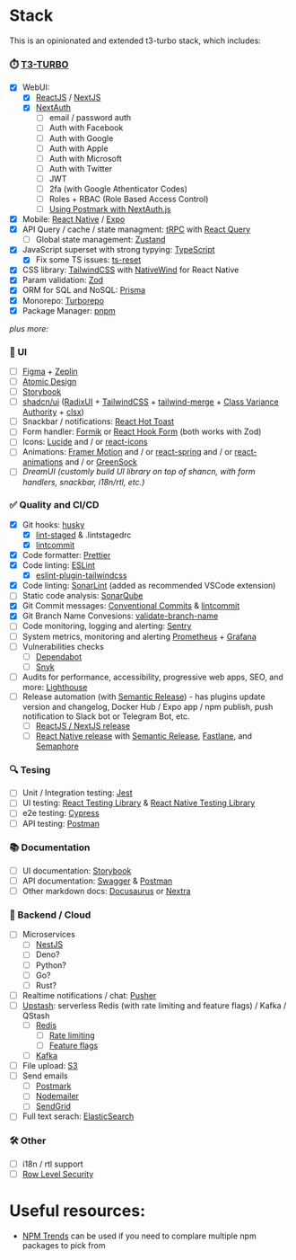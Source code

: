 # Stack

This is an opinionated and extended t3-turbo stack, which includes:

### ⏱️ [T3-TURBO](https://github.com/t3-oss/create-t3-turbo)

- [x] WebUI:
  - [x] [ReactJS](https://react.dev/) / [NextJS](https://nextjs.org/)
  - [x] [NextAuth](https://next-auth.js.org/)
    - [ ] email / password auth
    - [ ] Auth with Facebook
    - [ ] Auth with Google
    - [ ] Auth with Apple
    - [ ] Auth with Microsoft
    - [ ] Auth with Twitter
    - [ ] JWT
    - [ ] 2fa (with Google Athenticator Codes)
    - [ ] Roles + RBAC (Role Based Access Control)
    - [ ] [Using Postmark with NextAuth.js](https://shadcn.com/next-auth-postmark)
- [x] Mobile: [React Native](https://reactnative.dev/) / [Expo](https://expo.dev/)
- [x] API Query / cache / state managment: [tRPC](https://trpc.io/) with [React Query](https://tanstack.com/query/v3/)
  - [ ] Global state management: [Zustand](https://zustand-demo.pmnd.rs/)
- [x] JavaScript superset with strong typying: [TypeScript](https://www.typescriptlang.org/)
  - [x] Fix some TS issues: [ts-reset](https://github.com/total-typescript/ts-reset)
- [x] CSS library: [TailwindCSS](https://tailwindcss.com/) with [NativeWind](https://www.nativewind.dev/) for React Native
- [x] Param validation: [Zod](https://zod.dev/)
- [x] ORM for SQL and NoSQL: [Prisma](https://www.prisma.io/)
- [x] Monorepo: [Turborepo](https://turbo.build/repo)
- [x] Package Manager: [pnpm](https://pnpm.io/)

_plus more:_

### 🪪 UI

- [ ] [Figma](https://www.figma.com/) + [Zeplin](https://zeplin.io/)
- [ ] [Atomic Design](https://atomicdesign.bradfrost.com/chapter-2/)
- [ ] [Storybook](https://storybook.js.org/)
- [ ] [shadcn/ui](https://ui.shadcn.com/) ([RadixUI](https://www.radix-ui.com/) + [TailwindCSS](https://tailwindcss.com/) + [tailwind-merge](https://github.com/dcastil/tailwind-merge) + [Class Variance Authority](https://github.com/joe-bell/cva) + [clsx](https://github.com/lukeed/clsx))
- [ ] Snackbar / notifications: [React Hot Toast](https://react-hot-toast.com/)
- [ ] Form handler: [Formik](https://formik.org/) or [React Hook Form](https://react-hook-form.com/) (both works with Zod)
- [ ] Icons: [Lucide](https://lucide.dev/) and / or [react-icons](https://react-icons.github.io/react-icons/)
- [ ] Animations: [Framer Motion](https://www.framer.com/motion/) and / or [react-spring](https://www.react-spring.dev/) and / or [react-animations](https://github.com/FormidableLabs/react-animations) and / or [GreenSock](https://greensock.com/)
- [ ] _DreamUI (customly build UI library on top of shancn, with form handlers, snackbar, i18n/rtl, etc.)_

### ✅ Quality and CI/CD

- [x] Git hooks: [husky](https://typicode.github.io/husky/#/)
  - [x] [lint-staged](https://github.com/okonet/lint-staged) & .lintstagedrc
  - [x] [lintcommit](https://commitlint.js.org/)
- [x] Code formatter: [Prettier](https://prettier.io/)
- [x] Code linting: [ESLint](https://eslint.org/)
  - [x] [eslint-plugin-tailwindcss](https://github.com/francoismassart/eslint-plugin-tailwindcss)
- [x] Code linting: [SonarLint](https://www.sonarsource.com/products/sonarlint/) (added as recommended VSCode extension)
- [ ] Static code analysis: [SonarQube](https://www.sonarsource.com/products/sonarqube/)
- [x] Git Commit messages: [Conventional Commits](https://www.conventionalcommits.org/en/v1.0.0/) & [lintcommit](https://commitlint.js.org/)
- [x] Git Branch Name Convesions: [validate-branch-name](https://github.com/JsonMa/validate-branch-name#readme)
- [ ] Code monitoring, logging and alerting: [Sentry](https://sentry.io/welcome/)
- [ ] System metrics, monitoring and alerting [Prometheus](https://prometheus.io/) + [Grafana](https://grafana.com/)
- [ ] Vulnerabilities checks
  - [ ] [Dependabot](https://docs.github.com/en/code-security/dependabot/dependabot-alerts/about-dependabot-alerts)
  - [ ] [Snyk](https://snyk.io/)
- [ ] Audits for performance, accessibility, progressive web apps, SEO, and more: [Lighthouse](https://developer.chrome.com/docs/lighthouse/overview/#cli)
- [ ] Release automation (with [Semantic Release](https://semantic-release.gitbook.io/semantic-release/)) - has plugins update version and changelog, Docker Hub / Expo app / npm publish, push notification to Slack bot or Telegram Bot, etc.
  - [ ] [ReactJS / NextJS release](https://dev.to/amalv/how-to-setup-semantic-release-for-a-react-app-or-a-next-js-app-25c1)
  - [ ] [React Native release](https://semaphoreci.com/blog/automate-react-native-release) with [Semantic Release](https://github.com/semantic-release/semantic-release), [Fastlane](https://fastlane.tools/), and [Semaphore](https://semaphoreci.com/)

### 🔍 Tesing

- [ ] Unit / Integration testing: [Jest](https://jestjs.io/)
- [ ] UI testing: [React Testing Library](https://testing-library.com/docs/react-testing-library/intro/) & [React Native Testing Library](https://testing-library.com/docs/react-native-testing-library/intro)
- [ ] e2e testing: [Cypress](https://www.cypress.io/)
- [ ] API testing: [Postman](https://www.postman.com/)

### 📚 Documentation

- [ ] UI documentation: [Storybook](https://storybook.js.org/)
- [ ] API documentation: [Swagger](https://swagger.io/) & [Postman](https://www.postman.com/)
- [ ] Other markdown docs: [Docusaurus](https://docusaurus.io/) or [Nextra](https://nextra.site/)

### 💭 Backend / Cloud

- [ ] Microservices
  - [ ] [NestJS](https://nestjs.com/)
  - [ ] Deno?
  - [ ] Python?
  - [ ] Go?
  - [ ] Rust?
- [ ] Realtime notifications / chat: [Pusher](https://pusher.com/)
- [ ] [Upstash](https://upstash.com/): serverless Redis (with rate limiting and feature flags) / Kafka / QStash
  - [ ] [Redis](https://docs.upstash.com/redis)
    - [ ] [Rate limiting](https://upstash.com/blog/upstash-ratelimit)
    - [ ] [Feature flags](https://docs.upstash.com/redis/sdks/edge-flags/overview)
  - [ ] [Kafka](https://docs.upstash.com/kafka)
- [ ] File upload: [S3](https://aws.amazon.com/s3/?nc1=h_ls)
- [ ] Send emails
  - [ ] [Postmark](https://postmarkapp.com/)
  - [ ] [Nodemailer](https://nodemailer.com/about/)
  - [ ] [SendGrid](https://sendgrid.com/)
- [ ] Full text serach: [ElasticSearch](https://www.elastic.co/enterprise-search)

### 🛠️ Other

- [ ] i18n / rtl support
- [ ] [Row Level Security](https://www.postgresql.org/docs/current/ddl-rowsecurity.html)

# Useful resources:

- [NPM Trends](https://npmtrends.com/) can be used if you need to complare multiple npm packages to pick from

